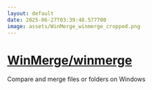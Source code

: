 ```yaml
---
layout: default
date: 2025-06-27T03:39:48.577700
image: assets/WinMerge_winmerge_cropped.png
---
```


# [WinMerge/winmerge](https://github.com/WinMerge/winmerge)

Compare and merge files or folders on Windows
